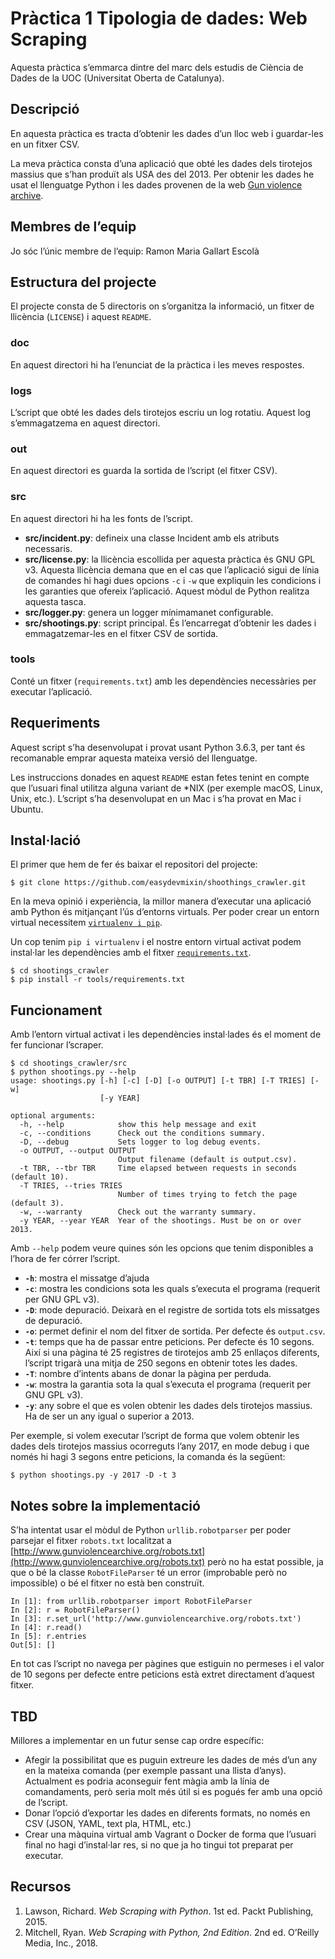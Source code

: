 # Pràctica 1 Tipologia de dades: Web Scraping

Aquesta pràctica s’emmarca dintre del marc dels estudis de Ciència de Dades de la UOC (Universitat Oberta de Catalunya).

##  Descripció

En aquesta pràctica es tracta d’obtenir les dades d’un lloc web i guardar-les en un fitxer CSV.

La meva pràctica consta d’una aplicació que obté les dades dels tirotejos massius que s’han produït als USA des del 2013. Per obtenir les dades he usat el llenguatge Python i les dades provenen de la web [Gun violence archive](http://www.gunviolencearchive.org).

## Membres de l’equip

Jo sóc l’únic membre de l’equip: Ramon Maria Gallart Escolà

## Estructura del projecte

El projecte consta de 5 directoris on s’organitza la informació, un fitxer de llicència (`LICENSE`)  i aquest `README`.

### doc

En aquest directori hi ha l’enunciat de la pràctica i les meves respostes.

### logs

L’script que obté les dades dels tirotejos escriu un log rotatiu. Aquest log s’emmagatzema en aquest directori.

### out

En aquest directori es guarda la sortida de l’script (el fitxer CSV).

### src

En aquest directori hi ha les fonts de l’script.

- **src/incident.py**: defineix una classe Incident amb els atributs necessaris.
- **src/license.py**: la llicència escollida per aquesta pràctica és GNU GPL v3. Aquesta llicència demana que en el cas que l’aplicació sigui de línia de comandes hi hagi dues opcions `-c` i `-w` que expliquin les condicions i les garanties que ofereix l’aplicació. Aquest mòdul de Python realitza aquesta tasca.
- **src/logger.py**: genera un logger mínimamanet configurable.
- **src/shootings.py**: script principal. És l’encarregat d’obtenir les dades i emmagatzemar-les en el fitxer CSV de sortida.

### tools

Conté un fitxer (`requirements.txt`) amb les dependències necessàries per executar l’aplicació.

## Requeriments

Aquest script s’ha desenvolupat i provat usant Python 3.6.3, per tant és recomanable emprar aquesta mateixa versió del llenguatge.

Les instruccions donades en aquest `README` estan fetes tenint en compte que l’usuari final utilitza alguna variant de \*NIX (per exemple macOS, Linux, Unix, etc.). L’script s’ha desenvolupat en un Mac i s’ha provat en Mac i Ubuntu.

## Instal·lació

El primer que hem de fer és baixar el repositori del projecte:

	$ git clone https://github.com/easydevmixin/shoothings_crawler.git

En la meva opinió i experiència, la millor manera d’executar una aplicació amb Python és mitjançant l’ús d’entorns virtuals. Per poder crear un entorn virtual necessitem [`virtualenv i pip`](http://www.easydevmixin.com/2015/06/07/virtualenv-and-pip/).

Un cop tenim `pip i virtualenv` i el nostre entorn virtual activat podem instal·lar les dependències amb el fitxer [`requirements.txt`](http://www.easydevmixin.com/2015/06/19/creating-a-requirements-file/).

	$ cd shootings_crawler
	$ pip install -r tools/requirements.txt

## Funcionament

Amb l’entorn virtual activat i les dependències instal·lades és el moment de fer funcionar l’scraper.

	$ cd shootings_crawler/src
	$ python shootings.py --help
	usage: shootings.py [-h] [-c] [-D] [-o OUTPUT] [-t TBR] [-T TRIES] [-w]
	                    [-y YEAR]

	optional arguments:
	  -h, --help            show this help message and exit
	  -c, --conditions      Check out the conditions summary.
	  -D, --debug           Sets logger to log debug events.
	  -o OUTPUT, --output OUTPUT
	                        Output filename (default is output.csv).
	  -t TBR, --tbr TBR     Time elapsed between requests in seconds (default 10).
	  -T TRIES, --tries TRIES
	                        Number of times trying to fetch the page (default 3).
	  -w, --warranty        Check out the warranty summary.
	  -y YEAR, --year YEAR  Year of the shootings. Must be on or over 2013.

Amb `--help` podem veure quines són les opcions que tenim disponibles a l’hora de fer córrer l’script.

- **`-h`**: mostra el missatge d’ajuda
- **`-c`**: mostra les condicions sota les quals s’executa el programa (requerit per GNU GPL v3).
- **`-D`**: mode depuració. Deixarà en el registre de sortida tots els missatges de depuració.
- **`-o`**: permet definir el nom del fitxer de sortida. Per defecte és `output.csv`.
- **`-t`**: temps que ha de passar entre peticions. Per defecte és 10 segons. Així si una pàgina té 25 registres de tirotejos amb 25 enllaços diferents, l’script trigarà una mitja de 250 segons en obtenir totes les dades.
- **`-T`**: nombre d’intents abans de donar la pàgina per perduda.
- **`-w`**: mostra la garantia sota la qual s’executa el programa (requerit per GNU GPL v3).
- **`-y`**: any sobre el que es volen obtenir les dades dels tirotejos massius. Ha de ser un any igual o superior a 2013.

Per exemple, si volem executar l’script de forma que volem obtenir les dades dels tirotejos massius ocorreguts l’any 2017, en mode debug i que només hi hagi 3 segons entre peticions, la comanda és la següent:

	$ python shootings.py -y 2017 -D -t 3

## Notes sobre la implementació

S’ha intentat usar el mòdul de Python `urllib.robotparser` per poder parsejar el fitxer `robots.txt` localitzat a [http://www.gunviolencearchive.org/robots.txt](http://www.gunviolencearchive.org/robots.txt) però no ha estat possible, ja que o bé la classe `RobotFileParser` té un error (improbable però no impossible) o bé el fitxer no està ben construït.

	In [1]: from urllib.robotparser import RobotFileParser
	In [2]: r = RobotFileParser()
	In [3]: r.set_url('http://www.gunviolencearchive.org/robots.txt')
	In [4]: r.read()
	In [5]: r.entries
	Out[5]: []

En tot cas l’script no navega per pàgines que estiguin no permeses i el valor de 10 segons per defecte entre peticions està extret directament d’aquest fitxer.

## TBD

Millores a implementar en un futur sense cap ordre específic:

- Afegir la possibilitat que es puguin extreure les dades de més d’un any en la mateixa comanda (per exemple passant una llista d’anys). Actualment es podria aconseguir fent màgia amb la línia de comandaments, però seria molt més útil si es pogués fer amb una opció de l’script.
- Donar l’opció d’exportar les dades en diferents formats, no només en CSV (JSON, YAML, text pla, HTML, etc.)
- Crear una màquina virtual amb Vagrant o Docker de forma que l’usuari final no hagi d’instal·lar res, si no que ja ho tingui tot preparat per executar.

## Recursos

1. Lawson, Richard. *Web Scraping with Python*. 1st ed. Packt Publishing, 2015.
2. Mitchell, Ryan. *Web Scraping with Python, 2nd Edition*. 2nd ed. O’Reilly Media, Inc., 2018.
